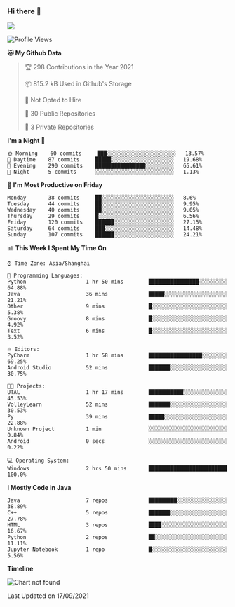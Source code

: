 ### Hi there 👋

<!--
**zhou-ning/zhou-ning** is a ✨ _special_ ✨ repository because its `README.md` (this file) appears on your GitHub profile.

Here are some ideas to get you started:

- 🔭 I’m currently working on ...
- 🌱 I’m currently learning ...
- 👯 I’m looking to collaborate on ...
- 🤔 I’m looking for help with ...
- 💬 Ask me about ...
- 📫 How to reach me: ...
- 😄 Pronouns: ...
- ⚡ Fun fact: ...
-->
![](https://github-readme-stats.vercel.app/api?username=zhou-ning)

<!--START_SECTION:waka-->
![Profile Views](http://img.shields.io/badge/Profile%20Views-0-blue)

**🐱 My Github Data** 

> 🏆 298 Contributions in the Year 2021
 > 
> 📦 815.2 kB Used in Github's Storage 
 > 
> 🚫 Not Opted to Hire
 > 
> 📜 30 Public Repositories 
 > 
> 🔑 3 Private Repositories  
 > 
**I'm a Night 🦉** 

```text
🌞 Morning    60 commits     ███░░░░░░░░░░░░░░░░░░░░░░   13.57% 
🌆 Daytime    87 commits     █████░░░░░░░░░░░░░░░░░░░░   19.68% 
🌃 Evening    290 commits    ████████████████░░░░░░░░░   65.61% 
🌙 Night      5 commits      ░░░░░░░░░░░░░░░░░░░░░░░░░   1.13%

```
📅 **I'm Most Productive on Friday** 

```text
Monday       38 commits     ██░░░░░░░░░░░░░░░░░░░░░░░   8.6% 
Tuesday      44 commits     ██░░░░░░░░░░░░░░░░░░░░░░░   9.95% 
Wednesday    40 commits     ██░░░░░░░░░░░░░░░░░░░░░░░   9.05% 
Thursday     29 commits     █░░░░░░░░░░░░░░░░░░░░░░░░   6.56% 
Friday       120 commits    ██████░░░░░░░░░░░░░░░░░░░   27.15% 
Saturday     64 commits     ███░░░░░░░░░░░░░░░░░░░░░░   14.48% 
Sunday       107 commits    ██████░░░░░░░░░░░░░░░░░░░   24.21%

```


📊 **This Week I Spent My Time On** 

```text
⌚︎ Time Zone: Asia/Shanghai

💬 Programming Languages: 
Python                   1 hr 50 mins        ████████████████░░░░░░░░░   64.88% 
Java                     36 mins             █████░░░░░░░░░░░░░░░░░░░░   21.21% 
Other                    9 mins              █░░░░░░░░░░░░░░░░░░░░░░░░   5.38% 
Groovy                   8 mins              █░░░░░░░░░░░░░░░░░░░░░░░░   4.92% 
Text                     6 mins              █░░░░░░░░░░░░░░░░░░░░░░░░   3.52%

🔥 Editors: 
PyCharm                  1 hr 58 mins        █████████████████░░░░░░░░   69.25% 
Android Studio           52 mins             ███████░░░░░░░░░░░░░░░░░░   30.75%

🐱‍💻 Projects: 
UTAL                     1 hr 17 mins        ███████████░░░░░░░░░░░░░░   45.53% 
VolleyLearn              52 mins             ███████░░░░░░░░░░░░░░░░░░   30.53% 
Py                       39 mins             █████░░░░░░░░░░░░░░░░░░░░   22.88% 
Unknown Project          1 min               ░░░░░░░░░░░░░░░░░░░░░░░░░   0.84% 
Android                  0 secs              ░░░░░░░░░░░░░░░░░░░░░░░░░   0.22%

💻 Operating System: 
Windows                  2 hrs 50 mins       █████████████████████████   100.0%

```

**I Mostly Code in Java** 

```text
Java                     7 repos             █████████░░░░░░░░░░░░░░░░   38.89% 
C++                      5 repos             ███████░░░░░░░░░░░░░░░░░░   27.78% 
HTML                     3 repos             ████░░░░░░░░░░░░░░░░░░░░░   16.67% 
Python                   2 repos             ██░░░░░░░░░░░░░░░░░░░░░░░   11.11% 
Jupyter Notebook         1 repo              █░░░░░░░░░░░░░░░░░░░░░░░░   5.56%

```


**Timeline**

![Chart not found](https://raw.githubusercontent.com/zhou-ning/zhou-ning/main/charts/bar_graph.png) 


 Last Updated on 17/09/2021
<!--END_SECTION:waka-->
